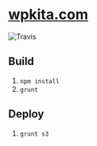 [wpkita.com](http://wpkita.com)
===============================
![Travis](https://travis-ci.org/wpkita/personal-website.svg?branch=master)

Build
-----
1. `npm install`
2. `grunt`

Deploy
------
1. `grunt s3`
